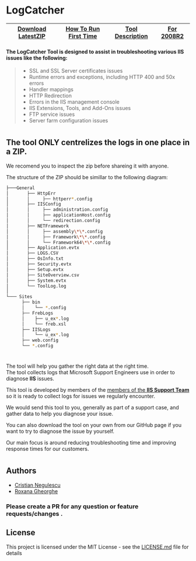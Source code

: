  # __LogCatcher__
 [Download LatestZIP](https://github.com/crnegule/LogCatcher/releases/latest)|[How To Run First Time](https://github.com/crnegule/LogCatcher/blob/master/Docs/RunFirstTime.md) |[Tool Description](https://github.com/crnegule/LogCatcher/blob/master/Docs/ToolDescription.md)|[For 2008R2](https://github.com/crnegule/LogCatcher/blob/master/Docs/2008R2.md)
 -------------| -------------| -------------| -------------



#### The __LogCatcher__ Tool is designed to assist in troubleshooting various __IIS__ issues like the following:
 
>* SSL and SSL Server certificates issues
>* Runtime errors and exceptions, including HTTP 400 and 50x errors
>* 	Handler mappings
>* 	HTTP Redirection
>* 	Errors in the IIS management console
>* 	IIS Extensions, Tools, and Add-Ons issues
>* 	FTP service issues
>* 	Server farm configuration issues
 
 #
 
  ## The tool __ONLY__ centrelizes the logs in one place in a __ZIP__.
  
  We recomend you to inspect the zip before shareing it with anyone.

  The structure of the ZIP should be simillar to the following diagram: 

```bash
├───General
│       ├── HttpErr
│       │     ├── httperr*.config
│       ├── IISConfig
│       │     ├── administration.config
│       │     ├── applicationHost.config
│       │     └── redirection.config
│       ├── NETFramework
│       │     ├── assembly\*\*.config
│       │     ├── Framework\*\*.config
│       │     └── Framework64\*\*.config
│       ├── Application.evtx
│       ├── LOGS.CSV
│       ├── OsInfo.txt
│       ├── Security.evtx
│       ├── Setup.evtx
│       ├── SiteOverview.csv
│       ├── System.evtx
│       └── ToolLog.log
│
└─── Sites
      ├── bin
      │    └── *.config
      ├── FrebLogs
      │    ├── u_ex*.log
      │    └── freb.xsl
      ├── IISLogs
      │    └── u_ex*.log
      ├── web.config
      └── *.config
```

 #
The tool will help you gather the right data at the right time.  
The tool collects logs that Microsoft Support Engineers use in order to diagnose __IIS__ issues. 


This tool is developed by members of the <a class="github-button" href="https://github.com/crnegule/LogCatcher/blob/master/README.md#authorsGitHub">members of the __IIS Support Team__</a>  so it is ready to collect logs for issues we regularly encounter.

We would send this tool to you, generally as part of a support case, and gather data to help you diagnose your issue.  

You can also download the tool on your own from our GitHub page if you want to try to diagnose the issue by yourself.

Our main focus is around reducing troubleshooting time and improving response times for our customers. 


#

## Authors

* <a class="github-button" href="https://github.com/crnegule" data-icon="octicon-cloud-download" aria-label="Download ntkme/github-buttons on GitHub">Cristian Negulescu</a> 
* <a class="github-button" href="https://github.com/rogheorg" data-icon="octicon-cloud-download" aria-label="Download ntkme/github-buttons on GitHub">Roxana Gheorghe</a> 
### Please create a PR for any question or feature requests/changes .	


## License

This project is licensed under the MIT License - see the [LICENSE.md](LICENSE.md) file for details
